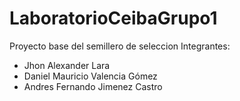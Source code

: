 # LaboratorioCeibaGrupo1
Proyecto base del semillero de seleccion
Integrantes: 
- Jhon Alexander Lara
- Daniel Mauricio Valencia Gómez
- Andres Fernando Jimenez Castro